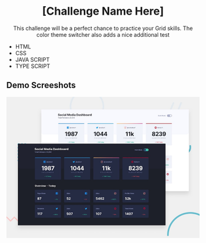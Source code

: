 <h1 align="center">[Challenge Name Here]</h1>
<p align="center">This challenge will be a perfect chance to practice your Grid skills. The color theme switcher also adds a nice additional test</p>

<ul>
  <li>HTML</li>
  <li>CSS</li>
  <li>JAVA SCRIPT</li>
  <li>TYPE SCRIPT</li>
</ul>

<h2>Demo Screeshots</h2>
<img src="./design/desktop-preview.jpg">